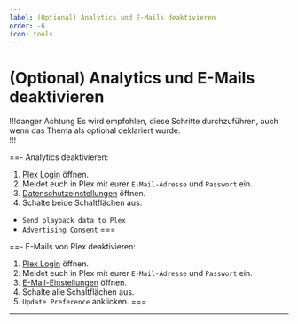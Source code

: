 ```yaml
---
label: (Optional) Analytics und E-Mails deaktivieren
order: -6
icon: tools
---
```


# (Optional) Analytics und E-Mails deaktivieren

!!!danger Achtung
Es wird empfohlen, diese Schritte durchzuführen, auch wenn das Thema als optional deklariert wurde.<br>
!!!

==- Analytics deaktivieren:
1. [Plex Login](https://app.plex.tv/desktop/#!/login) öffnen.
2. Meldet euch in Plex mit eurer `E-Mail-Adresse` und `Passwort` ein.
3. [Datenschutzeinstellungen](https://www.plex.tv/about/privacy-legal/privacy-preferences/#opd) öffnen.
5. Schalte beide Schaltflächen aus:

- `Send playback data to Plex`
- `Advertising Consent`
===

==- E-Mails von Plex deaktivieren:
1. [Plex Login](https://app.plex.tv/desktop/#!/login) öffnen.
2. Meldet euch in Plex mit eurer `E-Mail-Adresse` und `Passwort` ein.
3. [E-Mail-Einstellungen](https://www.plex.tv/email-preferences) öffnen.
4. Schalte alle Schaltflächen aus.
5. `Update Preference` anklicken.
===

---
